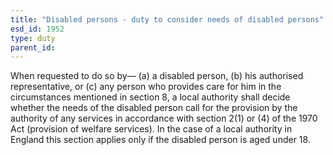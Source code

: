 ```yaml
---
title: "Disabled persons - duty to consider needs of disabled persons"
esd_id: 1952
type: duty
parent_id:  
---
```


When requested to do so by—
(a) a disabled person,
(b) his authorised representative, or
(c) any person who provides care for him in the circumstances mentioned in section 8,
a local authority shall decide whether the needs of the disabled person call for the provision by the authority of any services in accordance with section 2(1) or (4) of the 1970 Act (provision of welfare services).
In the case of a local authority in England this section applies only if the disabled person is aged under 18.

